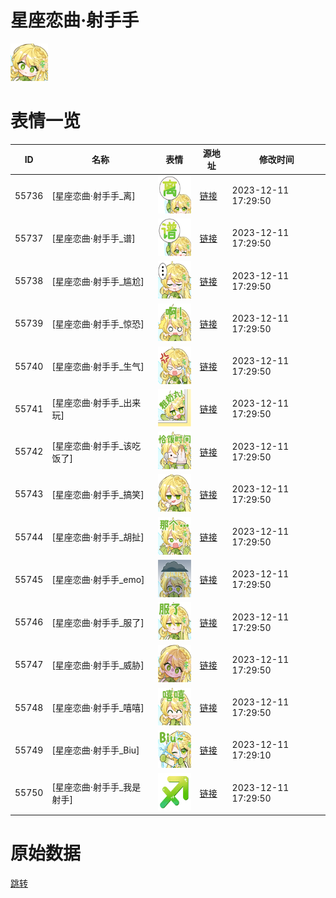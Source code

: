 # 星座恋曲·射手手

<img src="./cover.png" height="60" alt="cover" />

# 表情一览

|ID|名称|表情|源地址|修改时间|
|----|----|----|----|----|
|55736|[星座恋曲·射手手_离]|<img src="./pic/055736_%5B星座恋曲·射手手_离%5D.png" height="60" alt="离"/>|[链接](https://i0.hdslb.com/bfs/garb/46aeffca7d7d7ac500f7f715f918e61781b429bf.png)|2023-12-11 17:29:50|
|55737|[星座恋曲·射手手_谱]|<img src="./pic/055737_%5B星座恋曲·射手手_谱%5D.png" height="60" alt="谱"/>|[链接](https://i0.hdslb.com/bfs/garb/b7fd713b0d83c1195504a8cc46fe4b4542b893fa.png)|2023-12-11 17:29:50|
|55738|[星座恋曲·射手手_尴尬]|<img src="./pic/055738_%5B星座恋曲·射手手_尴尬%5D.png" height="60" alt="尴尬"/>|[链接](https://i0.hdslb.com/bfs/garb/d65614de2d225d31c937c58a3904aff49eb18301.png)|2023-12-11 17:29:50|
|55739|[星座恋曲·射手手_惊恐]|<img src="./pic/055739_%5B星座恋曲·射手手_惊恐%5D.png" height="60" alt="惊恐"/>|[链接](https://i0.hdslb.com/bfs/garb/75528c3691a82f6ac6713058d55885641911026b.png)|2023-12-11 17:29:50|
|55740|[星座恋曲·射手手_生气]|<img src="./pic/055740_%5B星座恋曲·射手手_生气%5D.png" height="60" alt="生气"/>|[链接](https://i0.hdslb.com/bfs/garb/2a5e208dad3de42a46104e539f7a91eab3fded52.png)|2023-12-11 17:29:50|
|55741|[星座恋曲·射手手_出来玩]|<img src="./pic/055741_%5B星座恋曲·射手手_出来玩%5D.png" height="60" alt="出来玩"/>|[链接](https://i0.hdslb.com/bfs/garb/6d860730a324d16bd06c71973403cb9b986b2842.png)|2023-12-11 17:29:50|
|55742|[星座恋曲·射手手_该吃饭了]|<img src="./pic/055742_%5B星座恋曲·射手手_该吃饭了%5D.png" height="60" alt="该吃饭了"/>|[链接](https://i0.hdslb.com/bfs/garb/659f784c692d84275be37345800f4acfd1574813.png)|2023-12-11 17:29:50|
|55743|[星座恋曲·射手手_搞笑]|<img src="./pic/055743_%5B星座恋曲·射手手_搞笑%5D.png" height="60" alt="搞笑"/>|[链接](https://i0.hdslb.com/bfs/garb/98a93c19a9b83d08bbc1e946b395764181ded984.png)|2023-12-11 17:29:50|
|55744|[星座恋曲·射手手_胡扯]|<img src="./pic/055744_%5B星座恋曲·射手手_胡扯%5D.png" height="60" alt="胡扯"/>|[链接](https://i0.hdslb.com/bfs/garb/00ca7dfbb6394ffc16ef48e89a560541e3031990.png)|2023-12-11 17:29:50|
|55745|[星座恋曲·射手手_emo]|<img src="./pic/055745_%5B星座恋曲·射手手_emo%5D.png" height="60" alt="emo"/>|[链接](https://i0.hdslb.com/bfs/garb/4246a42b1cd23b27f6e0be993f6337f1774eda39.png)|2023-12-11 17:29:50|
|55746|[星座恋曲·射手手_服了]|<img src="./pic/055746_%5B星座恋曲·射手手_服了%5D.png" height="60" alt="服了"/>|[链接](https://i0.hdslb.com/bfs/garb/4de4c7cde06caa46b9196115e749ffc36e8b2744.png)|2023-12-11 17:29:50|
|55747|[星座恋曲·射手手_威胁]|<img src="./pic/055747_%5B星座恋曲·射手手_威胁%5D.png" height="60" alt="威胁"/>|[链接](https://i0.hdslb.com/bfs/garb/c327b8719dd96da3bbea3a0001d8ee61df030ecd.png)|2023-12-11 17:29:50|
|55748|[星座恋曲·射手手_嘻嘻]|<img src="./pic/055748_%5B星座恋曲·射手手_嘻嘻%5D.png" height="60" alt="嘻嘻"/>|[链接](https://i0.hdslb.com/bfs/garb/8833c06ebd5c414d04696d1afb09f209ef6cd660.png)|2023-12-11 17:29:50|
|55749|[星座恋曲·射手手_Biu]|<img src="./pic/055749_%5B星座恋曲·射手手_Biu%5D.png" height="60" alt="Biu"/>|[链接](https://i0.hdslb.com/bfs/garb/5bd8dcd903ba2f9affa3369991ef461ab07d0e4c.png)|2023-12-11 17:29:10|
|55750|[星座恋曲·射手手_我是射手]|<img src="./pic/055750_%5B星座恋曲·射手手_我是射手%5D.png" height="60" alt="我是射手"/>|[链接](https://i0.hdslb.com/bfs/garb/775e38aa5f744c4c944f5c6378acd9fd2fe5433d.png)|2023-12-11 17:29:50|

# 原始数据

[跳转](./raw.json)

